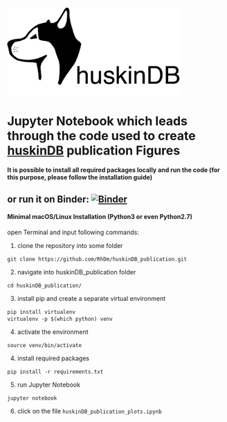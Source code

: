 <a href="https://huskindb.drug-design.de" target="_blank"><img src="https://github.com/RhDm/huskinDB_publication/blob/master/images/Logo_new_12.png" alt="drawing" width="400px"/></a>

# Jupyter Notebook which leads through the code used to create [huskinDB](https://huskindb.drug-design.de) publication Figures
#### It is possible to install all required packages locally and run the code (for this purpose, please follow the installation guide)
## or run it on Binder: [![Binder](https://mybinder.org/badge_logo.svg)](https://mybinder.org/v2/gh/RhDm/huskinDB_publication.git/master)

#### Minimal macOS/Linux Installation (Python3 or even Python2.7)
open Terminal and input following commands:
1. clone the repository into some folder
```
git clone https://github.com/RhDm/huskinDB_publication.git
```
2. navigate into huskinDB_publication folder
```
cd huskinDB_publication/
```
3. install pip and create a separate virtual environment
```
pip install virtualenv
virtualenv -p $(which python) venv
```
4. activate the environment
```
source venv/bin/activate
```
4. install required packages
```
pip install -r requirements.txt
```
5. run Jupyter Notebook
```
jupyter notebook
```
6. click on the file `huskinDB_publication_plots.ipynb`
